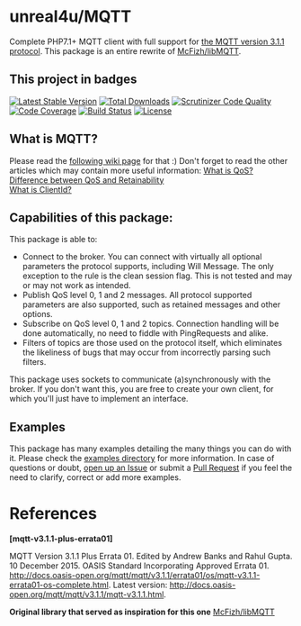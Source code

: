 # unreal4u/MQTT

Complete PHP7.1+ MQTT client with full support for 
[the MQTT version 3.1.1 protocol](http://docs.oasis-open.org/mqtt/mqtt/v3.1.1/mqtt-v3.1.1.html). This package is an
entire rewrite of [McFizh/libMQTT](https://github.com/McFizh/libMQTT).

## This project in badges
[![Latest Stable Version](https://poser.pugx.org/unreal4u/mqtt/v/stable)](https://packagist.org/packages/unreal4u/mqtt)
[![Total Downloads](https://poser.pugx.org/unreal4u/mqtt/downloads)](https://packagist.org/packages/unreal4u/mqtt)
[![Scrutinizer Code Quality](https://scrutinizer-ci.com/g/unreal4u/mqtt/badges/quality-score.png?b=master)](https://scrutinizer-ci.com/g/unreal4u/mqtt/?branch=master)
[![Code Coverage](https://scrutinizer-ci.com/g/unreal4u/mqtt/badges/coverage.png?b=master)](https://scrutinizer-ci.com/g/unreal4u/mqtt/?branch=master)
[![Build Status](https://travis-ci.org/unreal4u/mqtt.svg)](https://travis-ci.org/unreal4u/mqtt)
[![License](https://poser.pugx.org/unreal4u/mqtt/license)](https://packagist.org/packages/unreal4u/mqtt)

## What is MQTT?

Please read the [following wiki page](https://github.com/unreal4u/mqtt/wiki/What-is-MQTT%3F) for that :)
Don't forget to read the other articles which may contain more useful information: 
[What is QoS?](https://github.com/unreal4u/mqtt/wiki/What-is-QoS%3F)  
[Difference between QoS and Retainability](https://github.com/unreal4u/mqtt/wiki/Difference-between-retain-and-QoS)  
[What is ClientId?](https://github.com/unreal4u/mqtt/wiki/Why-is-the-ClientId-important%3F)  

## Capabilities of this package: 

This package is able to:
- Connect to the broker. You can connect with virtually all optional parameters the protocol supports, including Will
Message. The only exception to the rule is the clean session flag. This is not tested and may or may not work as
intended.
- Publish QoS level 0, 1 and 2 messages. All protocol supported parameters are also supported, such as retained messages
and other options.
- Subscribe on QoS level 0, 1 and 2 topics. Connection handling will be done automatically, no need to fiddle with
PingRequests and alike.
- Filters of topics are those used on the protocol itself, which eliminates the likeliness of bugs that may occur from
incorrectly parsing such filters.

This package uses sockets to communicate (a)synchronously with the broker. If you don't want this, you are free to
create your own client, for which you'll just have to implement an interface.

## Examples

This package has many examples detailing the many things you can do with it. Please check the 
[examples directory](https://github.com/unreal4u/mqtt/tree/master/examples) for more information. In case of questions
or doubt, [open up an Issue](https://github.com/unreal4u/mqtt/issues/new) or submit a
[Pull Request](https://github.com/unreal4u/mqtt/pulls) if you feel the need to clarify, correct or add more examples.

# References
**[mqtt-v3.1.1-plus-errata01]**

MQTT Version 3.1.1 Plus Errata 01. Edited by Andrew Banks and Rahul Gupta. 10 December 2015. OASIS Standard Incorporating Approved Errata 01. 
http://docs.oasis-open.org/mqtt/mqtt/v3.1.1/errata01/os/mqtt-v3.1.1-errata01-os-complete.html. Latest
version: http://docs.oasis-open.org/mqtt/mqtt/v3.1.1/mqtt-v3.1.1.html.

**Original library that served as inspiration for this one**
[McFizh/libMQTT](https://github.com/McFizh/libMQTT)
